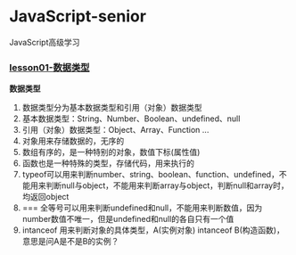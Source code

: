 # JavaScript-senior
JavaScript高级学习
### [lesson01-数据类型](#数据类型)
**数据类型**
1. 数据类型分为基本数据类型和引用（对象）数据类型
2. 基本数据类型：String、Number、Boolean、undefined、null
3. 引用（对象）数据类型：Object、Array、Function ...
4. 对象用来存储数据的，无序的
5. 数组有序的，是一种特别的对象，数值下标(属性值)
6. 函数也是一种特殊的类型，存储代码，用来执行的
7. typeof可以用来判断number、string、boolean、function、undefined，不能用来判断null与object，不能用来判断array与object，判断null和array时，均返回object
8. === 全等号可以用来判断undefined和null，不能用来判断数值，因为number数值不唯一，但是undefined和null的各自只有一个值
9. intanceof 用来判断对象的具体类型，A(实例对象) intanceof B(构造函数)，意思是问A是不是B的实例？

